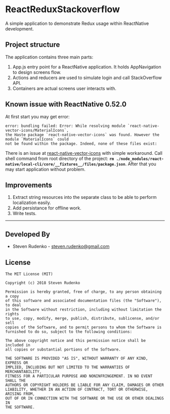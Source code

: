 ReactReduxStackoverflow
===================
A simple application to demonstrate Redux usage within ReactNative development.

## Project structure
The application contains three main parts:
1. App.js entry point for a ReactNative application. It holds AppNavigation to design screens flow.
2. Actions and reducers are used to simulate login and call StackOverflow API.
3.  Containers are actual screens user interacts with.

## Known issue with ReactNative 0.52.0
At first start you may get error:
```
error: bundling failed: Error: While resolving module `react-native-vector-icons/MaterialIcons`,
the Haste package `react-native-vector-icons` was found. However the module `MaterialIcons` could
not be found within the package. Indeed, none of these files exist:
```

There is an issue at [react-native-vector-icons](https://github.com/oblador/react-native-vector-icons/issues/626) with simple workaround. Call shell command from root directory of the project: **`rm ./node_modules/react-native/local-cli/core/__fixtures__/files/package.json`**. After that you may start application without problem.

## Improvements
1. Extract string resources into the separate class to be able to perform localization easily.
2. Add persistance for offline work.
3. Write tests.

-------------------------------------------------------------------------------

## Developed By

* Steven Rudenko - <steven.rudenko@gmail.com>

## License
```
The MIT License (MIT)

Copyright (c) 2018 Steven Rudenko

Permission is hereby granted, free of charge, to any person obtaining a copy
of this software and associated documentation files (the "Software"), to deal
in the Software without restriction, including without limitation the rights
to use, copy, modify, merge, publish, distribute, sublicense, and/or sell
copies of the Software, and to permit persons to whom the Software is
furnished to do so, subject to the following conditions:

The above copyright notice and this permission notice shall be included in
all copies or substantial portions of the Software.

THE SOFTWARE IS PROVIDED "AS IS", WITHOUT WARRANTY OF ANY KIND, EXPRESS OR
IMPLIED, INCLUDING BUT NOT LIMITED TO THE WARRANTIES OF MERCHANTABILITY,
FITNESS FOR A PARTICULAR PURPOSE AND NONINFRINGEMENT. IN NO EVENT SHALL THE
AUTHORS OR COPYRIGHT HOLDERS BE LIABLE FOR ANY CLAIM, DAMAGES OR OTHER
LIABILITY, WHETHER IN AN ACTION OF CONTRACT, TORT OR OTHERWISE, ARISING FROM,
OUT OF OR IN CONNECTION WITH THE SOFTWARE OR THE USE OR OTHER DEALINGS IN
THE SOFTWARE.
```
